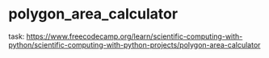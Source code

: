 # polygon_area_calculator
task: https://www.freecodecamp.org/learn/scientific-computing-with-python/scientific-computing-with-python-projects/polygon-area-calculator
